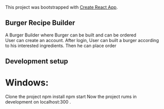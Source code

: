 This project was bootstrapped with [Create React App](https://github.com/facebook/create-react-app).

## Burger Recipe Builder
A Burger Builder where Burger can be built and can be ordered     
User can  create an account.
After login, User can built a burger according to his interested ingredients.
Then he can place order

 

 

 

## Development setup
# Windows:
Clone the project
npm install
npm start
Now the project rums in development on localhost:300
.
